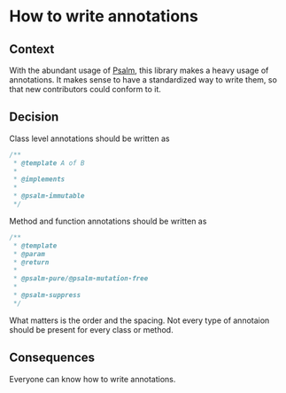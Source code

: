 # How to write annotations

## Context

With the abundant usage of [Psalm](https://psalm.dev/), this library makes a heavy usage of annotations. It makes sense
to have a standardized way to write them, so that new contributors could conform to it.

## Decision

Class level annotations should be written as

```php
/**
 * @template A of B
 *
 * @implements
 *
 * @psalm-immutable
 */
```

Method and function annotations should be written as

```php
/**
 * @template
 * @param
 * @return
 *
 * @psalm-pure/@psalm-mutation-free
 *
 * @psalm-suppress
 */
```

What matters is the order and the spacing.
Not every type of annotaion should be present for every class or method.

## Consequences

Everyone can know how to write annotations.
